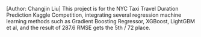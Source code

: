 [Author: Changjin Liu] This project is for the NYC Taxi Travel Duration Prediction Kaggle Competition, integrating several regression machine learning methods such as Gradient Boosting Regressor, XGBoost, LightGBM et al, and the result of 287.6 RMSE gets the 5th / 72 place.
